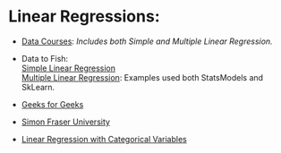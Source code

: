 # Linear Regressions:
* [Data Courses](https://nbviewer.org/github/quickheaven/python-statsmodels/blob/main/Linear_Regression_in_Python_using_Statsmodels_DataCourses.ipynb): *Includes both Simple and Multiple Linear Regression.*

* Data to Fish: \
	[Simple Linear Regression](https://nbviewer.org/github/quickheaven/python-statsmodels/blob/main/Linear_Regression_in_Python_using_Statsmodels_DataToFish.ipynb)\
	[Multiple Linear Regression](https://nbviewer.org/github/quickheaven/python-statsmodels/blob/main/Example_of_Multiple_Linear_Regression_in_Python.ipynb): Examples used both StatsModels and SkLearn.
* [Geeks for Geeks](https://nbviewer.org/github/quickheaven/python-statsmodels/blob/main/Linear_Regression_in_Python_using_Statsmodels_GeeksForGeeks.ipynb)
* [Simon Fraser University](https://nbviewer.org/github/quickheaven/python-statsmodels/blob/main/Simple_Linear_Regression.ipynb)
* [Linear Regression with Categorical Variables](https://nbviewer.org/github/quickheaven/python-statsmodels/blob/main/Linear_Regression_with_Categorical_Variables.ipynb)
